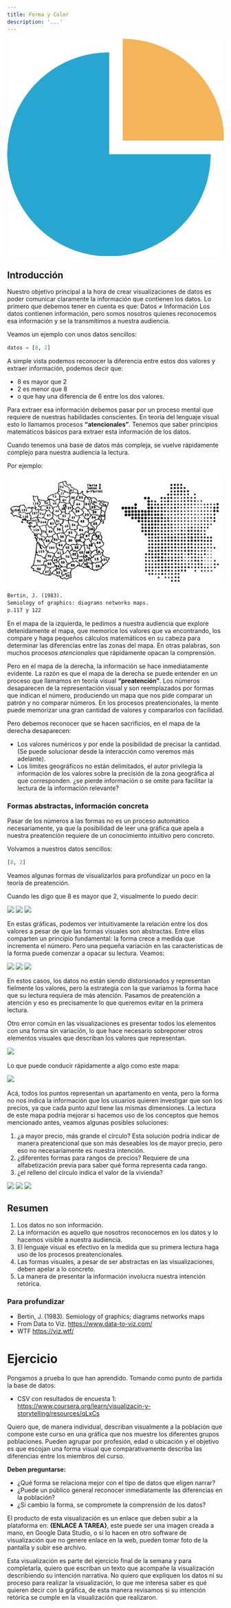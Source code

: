 ```yaml
---
title: Forma y Color
description: '...'
---
```


<span class="title-icon non-material"><img src="/vysimgs/pie-chart-pngrepo-com.png" /></span>

## Introducción

Nuestro objetivo principal a la hora de crear visualizaciones de datos es poder comunicar claramente la información que contienen los datos. Lo primero que debemos tener en cuenta es que:
Datos ≠ Información
Los datos contienen información, pero somos nosotros quienes reconocemos esa información y se la transmitimos a nuestra audiencia.

Veamos un ejemplo con unos datos sencillos:

```python
datos = [8, 2]
```

A simple vista podemos reconocer la diferencia entre estos dos valores y extraer información, podemos decir que:

- 8 es mayor que 2
- 2 es menor que 8
- o que hay una diferencia de 6 entre los dos valores.

Para extraer esa información debemos pasar por un proceso mental que requiere de nuestras habilidades conscientes. En teoría del lenguaje visual esto lo llamamos procesos **“atencionales”**. Tenemos que saber principios matemáticos básicos para extraer esta información de los datos.

Cuando tenemos una base de datos más compleja, se vuelve rápidamente complejo para nuestra audiencia la lectura.

Por ejemplo:

<img src="/vysimgs/Bertin.png" alt="Mapa de Jaques Bertin" />

```md
Bertin, J. (1983).
Semiology of graphics: diagrams networks maps.
p.117 y 122
```

En el mapa de la izquierda, le pedimos a nuestra audiencia que explore detenidamente el mapa, que memorice los valores que va encontrando, los compare y haga pequeños cálculos matemáticos en su cabeza para determinar las diferencias entre las zonas del mapa. En otras palabras, son muchos procesos _atencionales_ que rápidamente opacan la comprensión.

Pero en el mapa de la derecha, la información se hace inmediatamente evidente. La razón es que el mapa de la derecha se puede entender en un proceso que llamamos en teoría visual **“preatención”**. Los números desaparecen de la representación visual y son reemplazados por formas que indican el número, produciendo un mapa que nos pide comparar un patrón y no comparar números. En los procesos preatencionales, la mente puede memorizar una gran cantidad de valores y compararlos con facilidad.

Pero debemos reconocer que se hacen sacrificios, en el mapa de la derecha desaparecen:

- Los valores numéricos y por ende la posibilidad de precisar la cantidad. (Se puede solucionar desde la interacción como veremos más adelante).
- Los límites geográficos no están delimitados, el autor privilegia la información de los valores sobre la precisión de la zona geográfica al que corresponden. ¿se pierde información o se omite para facilitar la lectura de la información relevante?

### Formas abstractas, información concreta

Pasar de los números a las formas no es un proceso automático necesariamente, ya que la posibilidad de leer una gráfica que apela a nuestra preatención requiere de un conocimiento intuitivo pero concreto.

Volvamos a nuestros datos sencillos:

```python
[8, 2]
```

Veamos algunas formas de visualizarlos para profundizar un poco en la teoría de preatención.

Cuando les digo que 8 es mayor que 2, visualmente lo puedo decir:

<img src="https://via.placeholder.com/600x300.png?text=Gráfica+de+barras">

<img src="https://via.placeholder.com/600x300.png?text=Gráfica+de+puntos">

<img src="https://via.placeholder.com/600x300.png?text=Gráfica+de+pie">

En estas gráficas, podemos ver intuitivamente la relación entre los dos valores a pesar de que las formas visuales son abstractas. Entre ellas comparten un principio fundamental: la forma crece a medida que incrementa el número. Pero una pequeña variación en las características de la forma puede comenzar a opacar su lectura. Veamos:

<img src="https://via.placeholder.com/600x300.png?text=Gráfica+barras+crecimiento+X">
<img src="https://via.placeholder.com/600x300.png?text=Gráfica+puntos+ovalados,+crecimiento+Y">
<img src="https://via.placeholder.com/600x300.png?text=Gráfica+pie+sin+terminación">

En estos casos, los datos no están siendo distorsionados y representan fielmente los valores, pero la estrategia con la que variamos la forma hace que su lectura requiera de más atención. Pasamos de preatención a atención y eso es precisamente lo que queremos evitar en la primera lectura.

Otro error común en las visualizaciones es presentar todos los elementos con una forma sin variación, lo que hace necesario sobreponer otros elementos visuales que describan los valores que representan.

<img src="https://via.placeholder.com/600x300.png?text=forma+igual+con+números+encima">

Lo que puede conducir rápidamente a algo como este mapa:

<img src="https://via.placeholder.com/600x300.png?text=Mapa+con+todos+los+puntos+iguales">

Acá, todos los puntos representan un apartamento en venta, pero la forma no nos indica la información que los usuarios quieren investigar que son los precios, ya que cada punto azul tiene las mismas dimensiones. La lectura de este mapa podría mejorar si hacemos uso de los conceptos que hemos mencionado antes, veamos algunas posibles soluciones:

1. ¿a mayor precio, más grande el círculo? Esta solución podría indicar de manera preatencional que son más deseables los de mayor precio, pero eso no necesariamente es nuestra intención.
2. ¿diferentes formas para rangos de precios? Requiere de una alfabetización previa para saber qué forma representa cada rango.
3. ¿el relleno del círculo indica el valor de la vivienda?

<img src="https://via.placeholder.com/600x300.png?text=Solución+A">
<img src="https://via.placeholder.com/600x300.png?text=Solución+B">
<img src="https://via.placeholder.com/600x300.png?text=Solución+C">

## Resumen

1. Los datos no son información.
2. La información es aquello que nosotros reconocemos en los datos y lo hacemos visible a nuestra audiencia.
3. El lenguaje visual es efectivo en la medida que su primera lectura haga uso de los procesos preatencionales.
4. Las formas visuales, a pesar de ser abstractas en las visualizaciones, deben apelar a lo concreto.
5. La manera de presentar la información involucra nuestra intención retórica.

### Para profundizar

- Bertin, J. (1983). Semiology of graphics; diagrams networks maps
- From Data to Viz. https://www.data-to-viz.com/
- WTF https://viz.wtf/

# Ejercicio

Pongamos a prueba lo que han aprendido. Tomando como punto de partida la base de datos:

- CSV con resultados de encuesta 1: https://www.coursera.org/learn/visualizacin-y-storytelling/resources/qLxCs

Quiero que, de manera individual, describan visualmente a la población que compone este curso en una gráfica que nos muestre los diferentes grupos poblaciones. Pueden agrupar por profesión, edad o ubicación y el objetivo es que escojan una forma visual que comparativamente describa las diferencias entre los miembros del curso.

**Deben preguntarse:**

- ¿Qué forma se relaciona mejor con el tipo de datos que eligen narrar?
- ¿Puede un público general reconocer inmediatamente las diferencias en la población?
- ¿Si cambio la forma, se compromete la comprensión de los datos?

El producto de esta visualización es un enlace que deben subir a la plataforma en: **{ENLACE A TAREA}**, este puede ser una imagen creada a mano, en Google Data Studio, o si lo hacen en otro software de visualización que no genere enlace en la web, pueden tomar foto de la pantalla y subir ese archivo.

Esta visualización es parte del ejercicio final de la semana y para completarla, quiero que escriban un texto que acompañe la visualización describiendo su intención narrativa. No quiero que expliquen los datos ni su proceso para realizar la visualización, lo que me interesa saber es qué quieren decir con la gráfica, de esta manera revisamos si su intención retórica se cumple en la visualización que realizaron.
